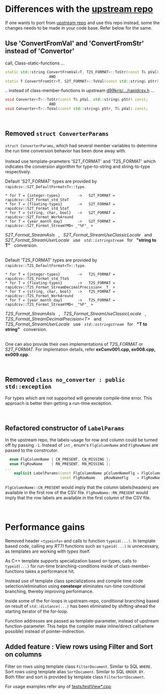 # Differences with the [upstream repo](https://github.com/d99kris/rapidcsv)

If one wants to port from [upstream repo](https://github.com/d99kris/rapidcsv) and use this repo instead, some the changes needs to be made in your code base. Refer below for the same.


## Use 'ConvertFromVal' and 'ConvertFromStr' instead of 'Convertor'

call, Class-static-functions ...

```cpp
static std::string ConvertFromVal<T, T2S_FORMAT>::ToStr(const T& pVal);
                    AND
static T ConvertFromStr<T, S2T_FORMAT>::ToVal(const std::string& pStr);
```

.. instead of class-member-functions in upstream [d99kris/.../rapidcsv.h](https://github.com/d99kris/rapidcsv/blob/master/src/rapidcsv.h) ...

```cpp
void Converter<T>::ToStr(const T& pVal, std::string& pStr) const;
                    AND
void Converter<T>::ToVal(const std::string& pStr, T& pVal) const;
```

<br>

## Removed `struct ConverterParams`
`struct ConverterParams`, which had several member variables to determine the run time conversion behavior has been done away with. <br> <br>
Instead use template-prameters 'S2T_FORMAT' and 'T2S_FORMAT' which indicates the conversion algorithm for type-to-string and string-to-type respectively.

Default 'S2T_FORMAT' types are provided by `rapidcsv::S2T_DefaultFormat<T>::type`.
```
* for T = {integer-types}        ->   S2T_FORMAT = rapidcsv::S2T_Format_std_StoT
* for T = {floating-types}       ->   S2T_FORMAT = rapidcsv::S2T_Format_std_StoT
* for T = {string, char, bool}   ->   S2T_FORMAT =  rapidcsv::S2T_Format_WorkAround
* for T = {year_month_day}       ->   S2T_FORMAT =  rapidcsv::S2T_Format_StreamYMD< _"%F"_ >
```

_S2T_Format_StreamAsIs_ &nbsp; , &nbsp; _S2T_Format_StreamUseClassicLocale_ &nbsp; and &nbsp; _S2T_Format_StreamUserLocale_ &nbsp; use &nbsp; _`std::istringstream`_ &nbsp; for &nbsp; **"string to T"** &nbsp; conversion.
<br> <br>

Default 'T2S_FORMAT' types are provided by `rapidcsv::T2S_DefaultFormat<T>::type`.
```
* for T = {integer-types}        ->   T2S_FORMAT = rapidcsv::T2S_Format_std_TtoS
* for T = {floating-types}       ->   T2S_FORMAT = rapidcsv::T2S_Format_StreamDecimalPrecision< _T_ >
* for T = {string, char, bool}   ->   T2S_FORMAT =  rapidcsv::T2S_Format_WorkAround
* for T = {year_month_day}       ->   T2S_FORMAT =  rapidcsv::T2S_Format_StreamYMD< _"%F"_ >
```

_T2S_Format_StreamAsIs_ &nbsp; , &nbsp; _T2S_Format_StreamUseClassicLocale_ &nbsp; , &nbsp; _T2S_Format_StreamDecimalPrecision\<T>_ &nbsp; and &nbsp; _T2S_Format_StreamUserLocale_ &nbsp; use &nbsp; _`std::ostringstream`_ &nbsp; for &nbsp; **"T to string"** &nbsp; conversion.
<br> <br>

One can also provide their own implementations of _T2S_FORMAT_ or _S2T_FORMAT_. For implentation details, refer **exConv001.cpp, ex008.cpp, ex009.cpp**.

<br>


## Removed `class no_converter : public std::exception`
For types which are not supported will generate compile-time error. This approach is better then getting a run-time exception.

<br>

## Refactored constructor of `LabelParams`
In the upstream repo, the labels-usage for row and column could be turned off by passing `-1`. Instead of `int` , enum's `FlgColumnName` and `FlgRowName` are passed to the constrcutor.

```c++
  enum FlgColumnName { CN_PRESENT, CN_MISSING };
  enum FlgRowName    { RN_PRESENT, RN_MISSING };
...
    explicit LabelParams(const FlgColumnName pColumnNameFlg = FlgColumnName::CN_PRESENT,
                         const FlgRowName    pRowNameFlg    = FlgRowName::RN_MISSING)
```

`FlgColumnName::CN_PRESENT` would imply that the column labels(headers) are available in the first row of the CSV file.
`FlgRowName::RN_PRESENT` would imply that the row labels are available in the first column of the CSV file.


<br>

# Performance gains
Removed header `<typeinfo>` and calls to function `typeid(...)`.
In template based code, calling any _RTTI_ functions such as `typeid(...)` is unnecessary, as templates are working with _types_ itself. 

As C++ template supports specialization based on types, calls to `typeid(...)` for run-time branching-conditions inside of class-member-functions takes a performance hit.

Instead use of template class specializations and compile time code selection/elimination using  **constexpr** eliminates run-time conditional branching, thereby improving performance.

Inside some of the for-loops in upstream-repo, conditional branching based on result of `std::distance(...)` has been eliminated by shifting-ahead the starting iterator of the for-loop.

Function addresses are passed as template-parameter, instead of upstream function-parameter. This helps the compiler make inline/direct call(where possible) instead of pointer-indirection.

## Added feature : View rows using Filter and Sort on columns
Filter on rows using template class `FilterDocument`. Similar to SQL `WHERE`.  
Sort rows using template alias `SortDocument`. Similar to SQL `ORDER BY`.  
Both filter and sort is provided by template class `FilterSortDocument`.

For usage examples refer any of [tests/testView*.cpp](tests/testView001.cpp)

